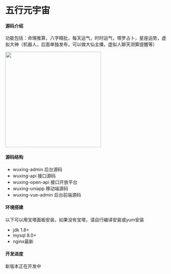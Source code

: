 # 五行元宇宙


#### 源码介绍
功能包括：命理推算，八字精批，每天运气，时时运气，塔罗占卜，星座运势，虚拟大神（机器人，后面单独发布，可以做大仙主播，虚拟人聊天测算提醒等）


<img width="300px" src="https://repository-images.githubusercontent.com/547095284/9f7005b0-47a1-449b-9e68-007a77ba0062"/>


#### 源码结构

- wuxing-admin 后台源码
- wuxing-api 接口源码
- wuxing-open-api 接口开放平台
- wuxing-uniapp 移动端源码
- wuxing-vue-admin 后台前端源码


#### 环境搭建
以下可以用宝塔面板安装，如果没有宝塔，请自行编译安装或yum安装

- jdk 1.8+
- mysql 8.0+
- nginx最新


#### 开发进度
新版本正在开发中
